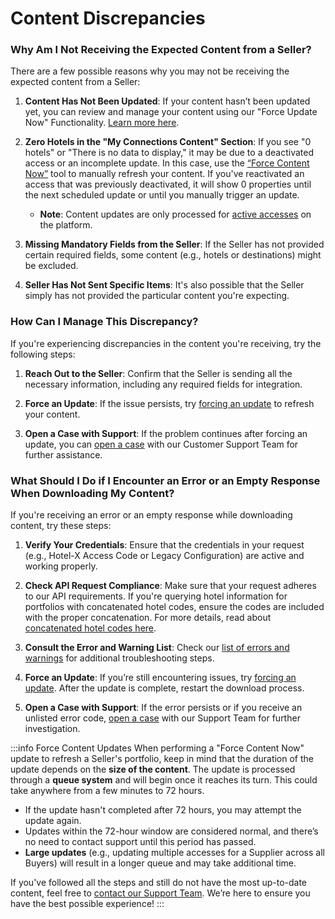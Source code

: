 ﻿---
sidebar_position: 3
---

# Content Discrepancies

### Why Am I Not Receiving the Expected Content from a Seller?

There are a few possible reasons why you may not be receiving the expected content from a Seller:

1. **Content Has Not Been Updated**: If your content hasn’t been updated yet, you can review and manage your content using our "Force Update Now" Functionality. [Learn more here](/kb/platform/app-features/connections/connections-content/content-management).
   
2. **Zero Hotels in the "My Connections Content" Section**: If you see "0 hotels" or "There is no data to display," it may be due to a deactivated access or an incomplete update. In this case, use the [“Force Content Now”](/kb/platform/app-features/connections/connections-content/content-management#how-can-i-use-the-force-update-now-functionality) tool to manually refresh your content. If you've reactivated an access that was previously deactivated, it will show 0 properties until the next scheduled update or until you manually trigger an update.

   - **Note**: Content updates are only processed for [active accesses](/kb/platform/app-features/connections/my-connections/managing-connections/connections-details#what-can-i-find-in-my-connections) on the platform.

3. **Missing Mandatory Fields from the Seller**: If the Seller has not provided certain required fields, some content (e.g., hotels or destinations) might be excluded.

4. **Seller Has Not Sent Specific Items**: It's also possible that the Seller simply has not provided the particular content you're expecting.

### How Can I Manage This Discrepancy?

If you're experiencing discrepancies in the content you're receiving, try the following steps:

1. **Reach Out to the Seller**: Confirm that the Seller is sending all the necessary information, including any required fields for integration.

2. **Force an Update**: If the issue persists, try [forcing an update](/kb/platform/app-features/connections/connections-content/content-management#how-can-i-use-the-force-update-now-functionality) to refresh your content.

3. **Open a Case with Support**: If the problem continues after forcing an update, you can [open a case](/kb/platform/support-portal/case-guidelines) with our Customer Support Team for further assistance.

### What Should I Do if I Encounter an Error or an Empty Response When Downloading My Content?

If you're receiving an error or an empty response while downloading content, try these steps:

1. **Verify Your Credentials**: Ensure that the credentials in your request (e.g., Hotel-X Access Code or Legacy Configuration) are active and working properly.

2. **Check API Request Compliance**: Make sure that your request adheres to our API requirements. If you're querying hotel information for portfolios with concatenated hotel codes, ensure the codes are included with the proper concatenation. For more details, read about [concatenated hotel codes here](/kb/connectivity-products/for-buyers/hotel-x/content/hotels/#what-is-the-difference-between-hotelcode-and-hotelcodesupplier%EF%B8%8F).

3. **Consult the Error and Warning List**: Check our [list of errors and warnings](/kb/connectivity-products/for-buyers/errors-and-warnings/overview) for additional troubleshooting steps.

4. **Force an Update**: If you’re still encountering issues, try [forcing an update](/kb/platform/app-features/connections/connections-content/content-management#how-can-i-use-the-force-update-now-functionality). After the update is complete, restart the download process.

5. **Open a Case with Support**: If the error persists or if you receive an unlisted error code, [open a case](/kb/platform/support-portal/case-guidelines) with our Support Team for further investigation.

:::info Force Content Updates 
When performing a "Force Content Now" update to refresh a Seller's portfolio, keep in mind that the duration of the update depends on the **size of the content**. The update is processed through a **queue system** and will begin once it reaches its turn. This could take anywhere from a few minutes to 72 hours.

- If the update hasn't completed after 72 hours, you may attempt the update again.
- Updates within the 72-hour window are considered normal, and there’s no need to contact support until this period has passed.
- **Large updates** (e.g., updating multiple accesses for a Supplier across all Buyers) will result in a longer queue and may take additional time.

If you've followed all the steps and still do not have the most up-to-date content, feel free to [contact our Support Team](/kb/platform/support-portal/case-guidelines). We’re here to ensure you have the best possible experience!
:::
